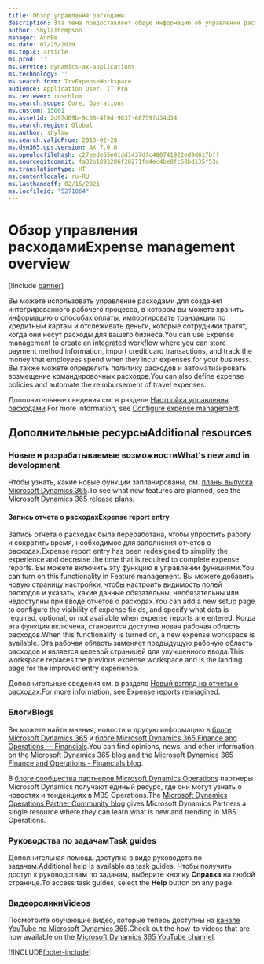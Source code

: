 ```yaml
---
title: Обзор управления расходами
description: Эта тема предоставляет общую информацию об управлении расходами и ссылки на дополнительные ресурсы. Вы можете использовать управление расходами для создания интегрированного рабочего процесса, в котором вы можете хранить информацию о способах оплаты, импортировать транзакции по кредитным картам и отслеживать деньги, которые сотрудники тратят, когда они несут расходы для вашего бизнеса.
author: ShylaThompson
manager: AnnBe
ms.date: 07/25/2019
ms.topic: article
ms.prod: ''
ms.service: dynamics-ax-applications
ms.technology: ''
ms.search.form: TrvExpenseWorkspace
audience: Application User, IT Pro
ms.reviewer: roschlom
ms.search.scope: Core, Operations
ms.custom: 15001
ms.assetid: 2d97d69b-9c08-4f0d-9637-68759fd34d34
ms.search.region: Global
ms.author: shylaw
ms.search.validFrom: 2016-02-28
ms.dyn365.ops.version: AX 7.0.0
ms.openlocfilehash: c27eede55e01dd1437dfc480741922ed9d617bff
ms.sourcegitcommit: fa32b1893286f20271fa4ec4be8fc68bd135f53c
ms.translationtype: HT
ms.contentlocale: ru-RU
ms.lasthandoff: 02/15/2021
ms.locfileid: "5271864"
---
```

# <a name="expense-management-overview"></a><span data-ttu-id="a1257-104">Обзор управления расходами</span><span class="sxs-lookup"><span data-stu-id="a1257-104">Expense management overview</span></span>

[!include [banner](../includes/banner.md)]

<span data-ttu-id="a1257-105">Вы можете использовать управление расходами для создания интегрированного рабочего процесса, в котором вы можете хранить информацию о способах оплаты, импортировать транзакции по кредитным картам и отслеживать деньги, которые сотрудники тратят, когда они несут расходы для вашего бизнеса.</span><span class="sxs-lookup"><span data-stu-id="a1257-105">You can use Expense management to create an integrated workflow where you can store payment method information, import credit card transactions, and track the money that employees spend when they incur expenses for your business.</span></span> <span data-ttu-id="a1257-106">Вы также можете определить политику расходов и автоматизировать возмещение командировочных расходов.</span><span class="sxs-lookup"><span data-stu-id="a1257-106">You can also define expense policies and automate the reimbursement of travel expenses.</span></span>

<span data-ttu-id="a1257-107">Дополнительные сведения см. в разделе [Настройка управления расходами](plan-expense-management.md).</span><span class="sxs-lookup"><span data-stu-id="a1257-107">For more information, see [Configure expense management](plan-expense-management.md).</span></span>

## <a name="additional-resources"></a><span data-ttu-id="a1257-108">Дополнительные ресурсы</span><span class="sxs-lookup"><span data-stu-id="a1257-108">Additional resources</span></span>

### <a name="whats-new-and-in-development"></a><span data-ttu-id="a1257-109">Новые и разрабатываемые возможности</span><span class="sxs-lookup"><span data-stu-id="a1257-109">What's new and in development</span></span>

<span data-ttu-id="a1257-110">Чтобы узнать, какие новые функции запланированы, см. [планы выпуска Microsoft Dynamics 365](https://go.microsoft.com/fwlink/?linkid=2010158).</span><span class="sxs-lookup"><span data-stu-id="a1257-110">To see what new features are planned, see the [Microsoft Dynamics 365 release plans](https://go.microsoft.com/fwlink/?linkid=2010158).</span></span>

#### <a name="expense-report-entry"></a><span data-ttu-id="a1257-111">Запись отчета о расходах</span><span class="sxs-lookup"><span data-stu-id="a1257-111">Expense report entry</span></span>

<span data-ttu-id="a1257-112">Запись отчета о расходах была переработана, чтобы упростить работу и сократить время, необходимое для заполнения отчетов о расходах.</span><span class="sxs-lookup"><span data-stu-id="a1257-112">Expense report entry has been redesigned to simplify the experience and decrease the time that is required to complete expense reports.</span></span> <span data-ttu-id="a1257-113">Вы можете включить эту функцию в управлении функциями.</span><span class="sxs-lookup"><span data-stu-id="a1257-113">You can turn on this functionality in Feature management.</span></span> <span data-ttu-id="a1257-114">Вы можете добавить новую страницу настройки, чтобы настроить видимость полей расходов и указать, какие данные обязательны, необязательны или недоступны при вводе отчетов о расходах.</span><span class="sxs-lookup"><span data-stu-id="a1257-114">You can add a new setup page to configure the visibility of expense fields, and specify what data is required, optional, or not available when expense reports are entered.</span></span> <span data-ttu-id="a1257-115">Когда эта функция включена, становится доступна новая рабочая область расходов.</span><span class="sxs-lookup"><span data-stu-id="a1257-115">When this functionality is turned on, a new expense workspace is available.</span></span> <span data-ttu-id="a1257-116">Эта рабочая область заменяет предыдущую рабочую область расходов и является целевой страницей для улучшенного ввода.</span><span class="sxs-lookup"><span data-stu-id="a1257-116">This workspace replaces the previous expense workspace and is the landing page for the improved entry experience.</span></span>

<span data-ttu-id="a1257-117">Дополнительные сведения см. в разделе [Новый взгляд на отчеты о расходах](ExpenseWorkspaceNew.md).</span><span class="sxs-lookup"><span data-stu-id="a1257-117">For more information, see [Expense reports reimagined](ExpenseWorkspaceNew.md).</span></span>

### <a name="blogs"></a><span data-ttu-id="a1257-118">Блоги</span><span class="sxs-lookup"><span data-stu-id="a1257-118">Blogs</span></span>

<span data-ttu-id="a1257-119">Вы можете найти мнения, новости и другую информацию в [блоге Microsoft Dynamics 365](https://community.dynamics.com/b/msftdynamicsblog?c=Enterprise) и [блоге Microsoft Dynamics 365 Finance and Operations — Financials](https://community.dynamics.com/365/financeandoperations/b/financials).</span><span class="sxs-lookup"><span data-stu-id="a1257-119">You can find opinions, news, and other information on the [Microsoft Dynamics 365 blog](https://community.dynamics.com/b/msftdynamicsblog?c=Enterprise) and the [Microsoft Dynamics 365 Finance and Operations - Financials blog](https://community.dynamics.com/365/financeandoperations/b/financials).</span></span>

<span data-ttu-id="a1257-120">В [блоге сообщества партнеров Microsoft Dynamics Operations](https://community.dynamics.com/partner/b/operationspartnercommunityblog) партнеры Microsoft Dynamics получают единый ресурс, где они могут узнать о новостях и тенденциях в MBS Operations.</span><span class="sxs-lookup"><span data-stu-id="a1257-120">The [Microsoft Dynamics Operations Partner Community blog](https://community.dynamics.com/partner/b/operationspartnercommunityblog) gives Microsoft Dynamics Partners a single resource where they can learn what is new and trending in MBS Operations.</span></span>

### <a name="task-guides"></a><span data-ttu-id="a1257-121">Руководства по задачам</span><span class="sxs-lookup"><span data-stu-id="a1257-121">Task guides</span></span>

<span data-ttu-id="a1257-122">Дополнительная помощь доступна в виде руководств по задачам.</span><span class="sxs-lookup"><span data-stu-id="a1257-122">Additional help is available as task guides.</span></span> <span data-ttu-id="a1257-123">Чтобы получить доступ к руководствам по задачам, выберите кнопку **Справка** на любой странице.</span><span class="sxs-lookup"><span data-stu-id="a1257-123">To access task guides, select the **Help** button on any page.</span></span>

### <a name="videos"></a><span data-ttu-id="a1257-124">Видеоролики</span><span class="sxs-lookup"><span data-stu-id="a1257-124">Videos</span></span>

<span data-ttu-id="a1257-125">Посмотрите обучающие видео, которые теперь доступны на [канале YouTube по Microsoft Dynamics 365](https://www.youtube.com/channel/UCJGCg4rB3QSs8y_1FquelBQ).</span><span class="sxs-lookup"><span data-stu-id="a1257-125">Check out the how-to videos that are now available on the [Microsoft Dynamics 365 YouTube channel](https://www.youtube.com/channel/UCJGCg4rB3QSs8y_1FquelBQ).</span></span>


[!INCLUDE[footer-include](../includes/footer-banner.md)]